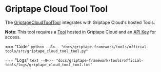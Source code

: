# Griptape Cloud Tool Tool

The [GriptapeCloudToolTool](../../../reference/griptape/tools/griptape_cloud_tool/tool.md) integrates with Griptape Cloud's hosted Tools.

**Note:** This tool requires a [Tool](https://cloud.griptape.ai/tools) hosted in Griptape Cloud and an [API Key](https://cloud.griptape.ai/configuration/api-keys) for access.

=== "Code"
    ```python
    --8<-- "docs/griptape-framework/tools/official-tools/src/griptape_cloud_tool_tool.py"
    ```

=== "Logs"
    ```text
    --8<-- "docs/griptape-framework/tools/official-tools/logs/griptape_cloud_tool_tool.txt"
    ```

